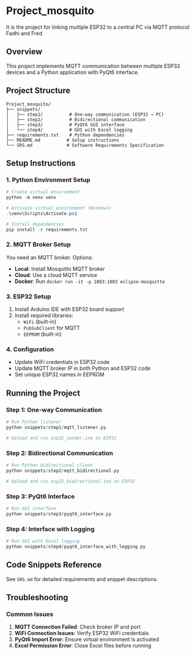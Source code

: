 # Project_mosquito
It is the project for linking multiple ESP32 to a central PC via MQTT protocol 
Fadhi and Fred

## Overview
This project implements MQTT communication between multiple ESP32 devices and a Python application with PyQt6 interface.

## Project Structure
```
Project_mosquito/
├── snippets/
│   ├── step1/          # One-way communication (ESP32 → PC)
│   ├── step2/          # Bidirectional communication
│   ├── step3/          # PyQt6 GUI interface
│   └── step4/          # GUI with Excel logging
├── requirements.txt    # Python dependencies
├── README.md          # Setup instructions
└── SRS.md             # Software Requirements Specification
```

## Setup Instructions

### 1. Python Environment Setup
```powershell
# Create virtual environment
python -m venv venv

# Activate virtual environment (Windows)
.\venv\Scripts\Activate.ps1

# Install dependencies
pip install -r requirements.txt
```

### 2. MQTT Broker Setup
You need an MQTT broker. Options:
- **Local**: Install Mosquitto MQTT broker
- **Cloud**: Use a cloud MQTT service
- **Docker**: Run `docker run -it -p 1883:1883 eclipse-mosquitto`

### 3. ESP32 Setup
1. Install Arduino IDE with ESP32 board support
2. Install required libraries:
   - `WiFi` (built-in)
   - `PubSubClient` for MQTT
   - `EEPROM` (built-in)

### 4. Configuration
- Update WiFi credentials in ESP32 code
- Update MQTT broker IP in both Python and ESP32 code
- Set unique ESP32 names in EEPROM

## Running the Project

### Step 1: One-way Communication
```powershell
# Run Python listener
python snippets/step1/mqtt_listener.py

# Upload and run esp32_sender.ino on ESP32
```

### Step 2: Bidirectional Communication
```powershell
# Run Python bidirectional client
python snippets/step2/mqtt_bidirectional.py

# Upload and run esp32_bidirectional.ino on ESP32
```

### Step 3: PyQt6 Interface
```powershell
# Run GUI interface
python snippets/step3/pyqt6_interface.py
```

### Step 4: Interface with Logging
```powershell
# Run GUI with Excel logging
python snippets/step4/pyqt6_interface_with_logging.py
```

## Code Snippets Reference

See `SRS.md` for detailed requirements and snippet descriptions.

## Troubleshooting

### Common Issues
1. **MQTT Connection Failed**: Check broker IP and port
2. **WiFi Connection Issues**: Verify ESP32 WiFi credentials
3. **PyQt6 Import Error**: Ensure virtual environment is activated
4. **Excel Permission Error**: Close Excel files before running